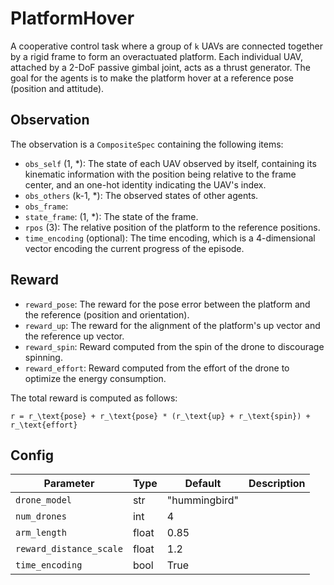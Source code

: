 # PlatformHover

A cooperative control task where a group of `k` UAVs are connected together by a
rigid frame to form an overactuated platform. Each individual UAV, attached
by a 2-DoF passive gimbal joint, acts as a thrust generator.
The goal for the agents is to make the platform hover at a reference pose
(position and attitude).

## Observation

The observation is a `CompositeSpec` containing the following items:

- `obs_self` (1, \*): The state of each UAV observed by itself, containing its kinematic
information with the position being relative to the frame center, and an one-hot
identity indicating the UAV's index.
- `obs_others` (k-1, \*): The observed states of other agents.
- `obs_frame`:
- `state_frame`: (1, \*): The state of the frame.
- `rpos` (3): The relative position of the platform to the reference positions.
- `time_encoding` (optional): The time encoding, which is a 4-dimensional
vector encoding the current progress of the episode.

## Reward

- `reward_pose`: The reward for the pose error between the platform and
the reference (position and orientation).
- `reward_up`: The reward for the alignment of the platform's up vector and
the reference up vector.
- `reward_spin`: Reward computed from the spin of the drone to discourage spinning.
- `reward_effort`: Reward computed from the effort of the drone to optimize the
energy consumption.

The total reward is computed as follows:

```{math}
r = r_\text{pose} + r_\text{pose} * (r_\text{up} + r_\text{spin}) + r_\text{effort}
```

## Config

| Parameter               | Type  | Default       | Description |
| ----------------------- | ----- | ------------- | ----------- |
| `drone_model`           | str   | "hummingbird" |             |
| `num_drones`            | int   | 4             |             |
| `arm_length`            | float | 0.85          |             |
| `reward_distance_scale` | float | 1.2           |             |
| `time_encoding`         | bool  | True          |             |
